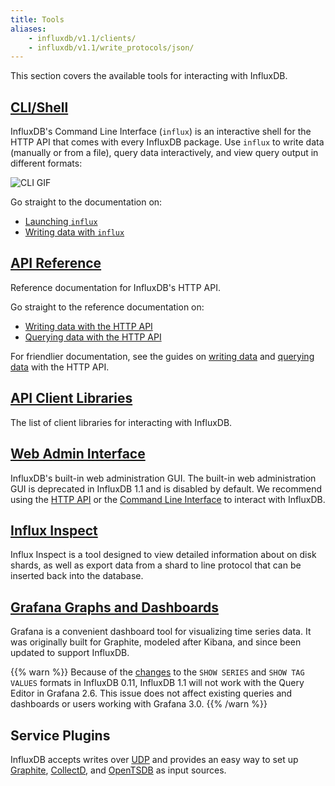 ```yaml
---
title: Tools
aliases:
    - influxdb/v1.1/clients/
    - influxdb/v1.1/write_protocols/json/
---
```


This section covers the available tools for interacting with InfluxDB.

## [CLI/Shell](/influxdb/v1.1/tools/shell/)

InfluxDB's Command Line Interface (`influx`) is an interactive shell for the
HTTP API that comes with every InfluxDB package.
Use `influx` to write data (manually or from a file), query data interactively,
and view query output in different formats:

![CLI GIF](/img/influxdb/cli-1.0-beta.gif)

Go straight to the documentation on:

* [Launching `influx`](/influxdb/v1.1/tools/shell/#launch-influx)
* [Writing data with `influx`](/influxdb/v1.1/tools/shell/#write-data-to-influxdb-with-insert)

## [API Reference](/influxdb/v1.1/tools/api/)

Reference documentation for InfluxDB's HTTP API.

Go straight to the reference documentation on:

* [Writing data with the HTTP API](/influxdb/v1.1/tools/api/#write)
* [Querying data with the HTTP API](/influxdb/v1.1/tools/api/#query)

For friendlier documentation, see the guides on
[writing data](/influxdb/v1.1/guides/writing_data/) and
[querying data](/influxdb/v1.1/guides/querying_data/) with the HTTP API.

## [API Client Libraries](/influxdb/v1.1/tools/api_client_libraries/)

The list of client libraries for interacting with InfluxDB.

## [Web Admin Interface](/influxdb/v1.1/tools/web_admin/)

InfluxDB's built-in web administration GUI.
The built-in web administration GUI is deprecated in InfluxDB 1.1 and is disabled by default. We recommend using the [HTTP API](/influxdb/v1.1/tools/api/) or the [Command Line Interface](/influxdb/v1.1/tools/shell/) to interact with InfluxDB.

## [Influx Inspect](/influxdb/v1.1/tools/influx_inspect/)

Influx Inspect is a tool designed to view detailed information about on disk shards, as well as export data from a shard to line protocol that can be inserted back into the database.

## [Grafana Graphs and Dashboards](http://docs.grafana.org/datasources/influxdb/)

Grafana is a convenient dashboard tool for visualizing time series data.
It was originally built for Graphite, modeled after Kibana, and since been updated to support InfluxDB.

{{% warn %}} Because of the [changes](/influxdb/v0.11/concepts/010_vs_011/#breaking-api-changes) to the `SHOW SERIES` and `SHOW TAG VALUES` formats in InfluxDB 0.11, InfluxDB 1.1 will not work with the Query Editor in Grafana 2.6.
This issue does not affect existing queries and dashboards or users working with Grafana 3.0. {{% /warn %}}

## Service Plugins

InfluxDB accepts writes over
[UDP](https://github.com/influxdata/influxdb/blob/master/services/udp/README.md)
and provides an easy way to set up
[Graphite](https://github.com/influxdata/influxdb/blob/master/services/graphite/README.md),
[CollectD](https://github.com/influxdata/influxdb/blob/master/services/collectd/README.md),
and [OpenTSDB](https://github.com/influxdb/influxdb/blob/1.1/services/opentsdb/README.md) as input sources.
